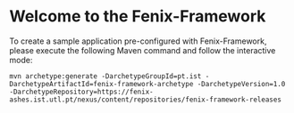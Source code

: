 # Welcome to the Fenix-Framework

To create a sample application pre-configured with Fenix-Framework, please execute the following Maven command and follow the interactive mode:

    mvn archetype:generate -DarchetypeGroupId=pt.ist -DarchetypeArtifactId=fenix-framework-archetype -DarchetypeVersion=1.0 -DarchetypeRepository=https://fenix-ashes.ist.utl.pt/nexus/content/repositories/fenix-framework-releases